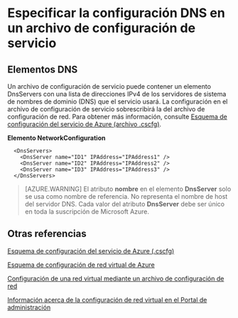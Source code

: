 <properties 
   pageTitle="Especificación de la configuración DNS en un archivo de configuración de servicio | Microsoft Azure"
   description="Especificación de la configuración de DNS personalizada mediante un archivo de configuración de servicio para una red virtual"
   services="virtual-network"
   documentationCenter="na"
   authors="joaoma"
   manager="carmonm"
   editor="tysonn" />
<tags 
   ms.service="virtual-network"
   ms.devlang="na"
   ms.topic="article"
   ms.tgt_pltfrm="na"
   ms.workload="infrastructure-services"
   ms.date="02/24/2016"
   ms.author="joaoma" />

# Especificar la configuración DNS en un archivo de configuración de servicio

## Elementos DNS

Un archivo de configuración de servicio puede contener un elemento DnsServers con una lista de direcciones IPv4 de los servidores de sistema de nombres de dominio (DNS) que el servicio usará. La configuración en el archivo de configuración de servicio sobrescribirá la del archivo de configuración de red. Para obtener más información, consulte [Esquema de configuración del servicio de Azure (archivo .cscfg)](https://msdn.microsoft.com/library/azure/ee758710.aspx).

**Elemento NetworkConfiguration**

      <DnsServers>
        <DnsServer name="ID1" IPAddress="IPAddress1" />
        <DnsServer name="ID2" IPAddress="IPAddress2" />
        <DnsServer name="ID3" IPAddress="IPAddress3" />
      </DnsServers>

>[AZURE.WARNING] El atributo **nombre** en el elemento **DnsServer** solo se usa como nombre de referencia. No representa el nombre de host del servidor DNS. Cada valor del atributo **DnsServer** debe ser único en toda la suscripción de Microsoft Azure.

## Otras referencias

[Esquema de configuración del servicio de Azure (.cscfg)](https://msdn.microsoft.com/library/windowsazure/ee758710)

[Esquema de configuración de red virtual de Azure](http://go.microsoft.com/fwlink/?LinkId=248093)

[Configuración de una red virtual mediante un archivo de configuración de red](http://go.microsoft.com/fwlink/?LinkId=248094)

[Información acerca de la configuración de red virtual en el Portal de administración](http://go.microsoft.com/fwlink/?LinkId=248092)

<!---HONumber=AcomDC_0302_2016-->